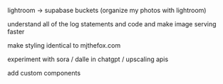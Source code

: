lightroom -> supabase buckets (organize my photos with lightroom)


understand all of the log statements and code and make image serving faster


make styling identical to mjthefox.com

experiment with sora / dalle in chatgpt / upscaling apis

add custom components
